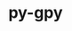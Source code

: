 ---
title: "py-gpy"
layout: cache
categories: [package, develop]
meta: {"compilers": ["gcc@11.4.0"], "num_specs": 15, "num_specs_by_stack": {"e4s": 15, "root": 15}, "oss": ["ubuntu22.04"], "platforms": ["linux"], "stacks": ["e4s", "root"], "targets": ["x86_64_v3"], "versions": ["1.10.0"]}
spec_details: [{"compiler": "gcc@11.4.0", "hash": "cb7v253wu5vqwmmfaxivb5ackkg3u6w6", "os": "ubuntu22.04", "platform": "linux", "size": "-", "stacks": ["e4s", "root"], "target": "x86_64_v3", "variants": ["build_system=python_pip", "~plotting"], "versions": ["1.10.0"]}, {"compiler": "gcc@11.4.0", "hash": "dbt5tfuuighyk5ndl4mgvpw3ekmetuh7", "os": "ubuntu22.04", "platform": "linux", "size": "-", "stacks": ["e4s", "root"], "target": "x86_64_v3", "variants": ["build_system=python_pip", "~plotting"], "versions": ["1.10.0"]}, {"compiler": "gcc@11.4.0", "hash": "dzvm4jtrhrsj3aiuwuuah2xbxun75ge6", "os": "ubuntu22.04", "platform": "linux", "size": "-", "stacks": ["e4s", "root"], "target": "x86_64_v3", "variants": ["build_system=python_pip", "~plotting"], "versions": ["1.10.0"]}, {"compiler": "gcc@11.4.0", "hash": "eg3num7yggkfxko5mldzv7gfygkyfo6s", "os": "ubuntu22.04", "platform": "linux", "size": "-", "stacks": ["e4s", "root"], "target": "x86_64_v3", "variants": ["build_system=python_pip", "~plotting"], "versions": ["1.10.0"]}, {"compiler": "gcc@11.4.0", "hash": "gu74ssi54mandoj55ux3ktsjmdu7dvoq", "os": "ubuntu22.04", "platform": "linux", "size": "-", "stacks": ["e4s", "root"], "target": "x86_64_v3", "variants": ["build_system=python_pip", "~plotting"], "versions": ["1.10.0"]}, {"compiler": "gcc@11.4.0", "hash": "kislnzyopvhtzbd5tuqyoegx66glovyg", "os": "ubuntu22.04", "platform": "linux", "size": "-", "stacks": ["e4s", "root"], "target": "x86_64_v3", "variants": ["build_system=python_pip", "~plotting"], "versions": ["1.10.0"]}, {"compiler": "gcc@11.4.0", "hash": "qiddzd47narcwybdmsxisrztnzv5ip4m", "os": "ubuntu22.04", "platform": "linux", "size": "-", "stacks": ["e4s", "root"], "target": "x86_64_v3", "variants": ["build_system=python_pip", "~plotting"], "versions": ["1.10.0"]}, {"compiler": "gcc@11.4.0", "hash": "szukgautmwdcfdjqhixzzuntmzrg2zci", "os": "ubuntu22.04", "platform": "linux", "size": "-", "stacks": ["e4s", "root"], "target": "x86_64_v3", "variants": ["build_system=python_pip", "~plotting"], "versions": ["1.10.0"]}, {"compiler": "gcc@11.4.0", "hash": "uabtdlxvwbzdfupjx6kkfxsxhnfndlxb", "os": "ubuntu22.04", "platform": "linux", "size": "-", "stacks": ["e4s", "root"], "target": "x86_64_v3", "variants": ["build_system=python_pip", "~plotting"], "versions": ["1.10.0"]}, {"compiler": "gcc@11.4.0", "hash": "ukdxil6su7bf2c3w5gdsbvybgjxjiewq", "os": "ubuntu22.04", "platform": "linux", "size": "-", "stacks": ["e4s", "root"], "target": "x86_64_v3", "variants": ["build_system=python_pip", "~plotting"], "versions": ["1.10.0"]}, {"compiler": "gcc@11.4.0", "hash": "uoqczzxnnq5vosvp5jowpgh7nlqufm5n", "os": "ubuntu22.04", "platform": "linux", "size": "-", "stacks": ["e4s", "root"], "target": "x86_64_v3", "variants": ["build_system=python_pip", "~plotting"], "versions": ["1.10.0"]}, {"compiler": "gcc@11.4.0", "hash": "vziuuavzmibwqjog3rbn47xyrhnijbwg", "os": "ubuntu22.04", "platform": "linux", "size": "-", "stacks": ["e4s", "root"], "target": "x86_64_v3", "variants": ["build_system=python_pip", "~plotting"], "versions": ["1.10.0"]}, {"compiler": "gcc@11.4.0", "hash": "wr6jdqremw4665ovxxvv4ghgadtkrqyo", "os": "ubuntu22.04", "platform": "linux", "size": "-", "stacks": ["e4s", "root"], "target": "x86_64_v3", "variants": ["build_system=python_pip", "~plotting"], "versions": ["1.10.0"]}, {"compiler": "gcc@11.4.0", "hash": "xfwytblnjen5jajnob5mfr25dlhp4ncc", "os": "ubuntu22.04", "platform": "linux", "size": "-", "stacks": ["e4s", "root"], "target": "x86_64_v3", "variants": ["build_system=python_pip", "~plotting"], "versions": ["1.10.0"]}, {"compiler": "gcc@11.4.0", "hash": "ztqbxwl2kpzyzhmhxcqcshc2e5vhfdyk", "os": "ubuntu22.04", "platform": "linux", "size": "-", "stacks": ["e4s", "root"], "target": "x86_64_v3", "variants": ["build_system=python_pip", "~plotting"], "versions": ["1.10.0"]}]
---